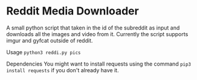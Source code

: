 # Reddit Media Downloader
A small python script that taken in the id of the subreddit as input and downloads all the images and video from it.
Currently the script supports imgur and gyfcat outside of reddit. 

Usage
`python3 reddi.py pics`

Dependencies
You might want to install requests using the command `pip3 install requests` if you don't already have it.
